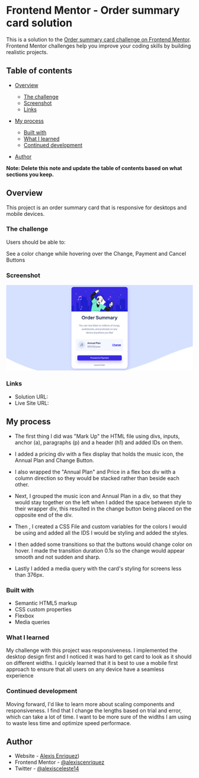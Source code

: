# Frontend Mentor - Order summary card solution

This is a solution to the [Order summary card challenge on Frontend Mentor](https://www.frontendmentor.io/challenges/order-summary-component-QlPmajDUj). Frontend Mentor challenges help you improve your coding skills by building realistic projects. 

## Table of contents

- [Overview](#overview)
  - [The challenge](#the-challenge)
  - [Screenshot](#screenshot)
  - [Links](#links)
- [My process](#my-process)
  - [Built with](#built-with)
  - [What I learned](#what-i-learned)
  - [Continued development](#continued-development)
 
- [Author](#author)


**Note: Delete this note and update the table of contents based on what sections you keep.**

## Overview
This project is an order summary card that is responsive for desktops and mobile devices.
### The challenge

Users should be able to:

See a color change while hovering over the Change, Payment and Cancel Buttons

### Screenshot

![](images/solution.png)

### Links

- Solution URL: [](https://github.com/alexiscenriquez/Order-Summary-Card)
- Live Site URL: [](https://alexiscenriquez.github.io/Order-Summary-Card/)

## My process

- The first thing I did was "Mark Up" the HTML file using divs, inputs, anchor  (a), paragraphs (p) and a header (h1) and added IDs on them.

- I added a pricing div with a flex display that holds the music icon, the Annual Plan  and Change Button.

- I also wrapped the "Annual Plan" and Price in a flex box div with a column direction so they would be stacked rather than beside each other.

- Next, I grouped the music icon and Annual Plan in a div, so that they would stay together on the left when I added the space between style to their wrapper div, this resulted in the change button being placed on the opposite end of the div.
 
- Then , I created a CSS File and custom variables for the colors I would be using and added all the IDS I would be styling and added the styles.

- I then added some transitions so that the buttons would change color on hover. I made the transition duration 0.1s so the change would appear smooth and not sudden and sharp. 

- Lastly I added a media query with the card's styling for screens less than 376px.

### Built with

- Semantic HTML5 markup
- CSS custom properties
- Flexbox
- Media queries


### What I learned

My challenge with this project was responsiveness. I implemented the desktop design first and I noticed it was hard to get card to look as it should on different widths.  I quickly learned that it is best to use a mobile first approach to ensure that all users on any device have a seamless experience

### Continued development

Moving forward, I'd like to learn more about scaling components and responsiveness. I find that I change the lengths based on trial and error, which can take a lot of time. I want to be more sure of the widths I am using to waste less time and optimize speed performace.

## Author

- Website - [Alexis Enriquez](https://github.com/alexiscenriquez/))
- Frontend Mentor - [@alexiscenriquez](https://www.frontendmentor.io/profile/alexiscenriquez)
- Twitter - [@alexisceleste14](https://www.twitter.com/alexisceleste14)
